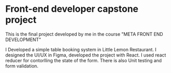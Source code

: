 #  Front-end developer capstone project

This is the final project developed by me in the course "META FRONT END DEVELOPMENT"

I Developed a simple table booking system in Little Lemon Restaurant. I designed the UI/UX in Figma, developed the project with React. I used react reducer for contorlling the state of the form. There is also Unit testing and form validation. 
